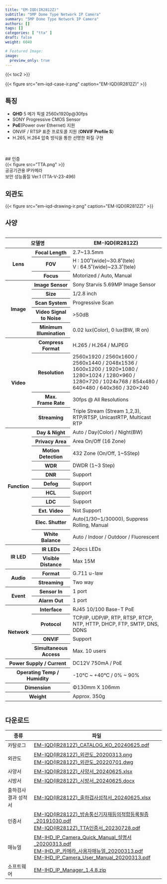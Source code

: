 ```yaml
---
title: "EM-IQD(IR2812Z)"
subtitle: "5MP Dome Type Network IP Camera"
summary: "5MP Dome Type Network IP Camera"
authors: []
tags: []
categories: [ "tta" ]
draft: false
weight: 6040

# Featured Image:
image:
  preview_only: true
---
```


{{< toc2 >}}

<div class="container">
<div class="row justify-content-center align-items-center">

{{< figure src="em-iqd-case-ir.png" caption="EM-IQD(IR2812Z)" >}}

</div>
</div>

<div class="container">
<div class="row justify-content-center">
<div class="col-sm-6 pl-0">

## 특징

- **QHD** 5 메가 픽셀 2560x1920p@30fps
- SONY Progressive CMOS Sensor
- **PoE**(Power over Ethernet) 지원
- ONVIF / RTSP 표준 프로토콜 지원 (**ONVIF Profile S**)
- H.265, H.264 압축 방식을 통한 선명한 화질 구현
<br>
<br>
## 인증

<div class="container">
<div class="row align-items-top">
<div class="col-sm-3">
{{< figure src="TTA.png" >}} 
</div>
<div class="col-sm-8">
공공기관용 IP카메라 <br> 보안 성능품질 Ver.1 (TTA-V-23-496)
</div>
</div>
</div>

</div>

<div class="col-sm-6 pl-0">

## 외관도

{{< figure src="em-iqd-drawing-ir.png" caption="EM-IQD(IR2812Z)" >}}

</div>
</div>
</div>


## 사양

<div style="overflow-x: auto">
<table class="spec">
<thead>
<tr>
<th colspan="2">모델명</th>
<th>EM-IQD(IR2812Z)</th>
</tr>
</thead>
<tbody>
<tr>
<th rowspan="3">Lens</th>
<th>Focal Length</th>
<td>2.7~13.5mm</td>
</tr>
<tr>
<th>FOV</th>
<td>H : 100˚(wide)~30.8˚(tele)<br>V : 64.5˚(wide)~23.3˚(tele)</td>
</tr>
<tr>
<th>Focus</th>
<td>Motorized / Auto, Manual</td>
</tr>
<tr>
<th rowspan="5">Image</th>
<th>Image Sensor</th>
<td>Sony Starvis 5.69MP Image Sensor</td>
</tr>
<tr>
<th>Size</th>
<td>1/2.8 inch</td>
</tr>
<tr>
<th>Scan System</th>
<td>Progressive Scan</td>
</tr>
<tr>
<th>Video Signal<br>to Noise</th>
<td>&gt;50dB</td>
</tr>
<tr>
<th>Minimum<br>Illumination</th>
<td>0.02 lux(Color), 0 lux(BW, IR on)</td>
</tr>
<tr>
<th rowspan="4">Video</th>
<th>Compress<br>Format</th>
<td>H.265 / H.264 / MJPEG </td>
</tr>
<tr>
<th>Resolution</th>
<td>2560x1920 / 2560x1600 / 2560x1440 / 2048x1536 / 1600x1200 / 1920×1080 / 1280×1024 / 1280×960 / 1280×720 / 1024x768 / 854x480 / 640×480 / 640x360 / 320×240</td>
</tr>
<tr>
<th>Max.<br>Frame Rate</th>
<td>30fps @ All Resolutions</td>
</tr>
<tr>
<th>Streaming</th>
<td>Triple Stream (Stream 1,2,3), RTP/RTSP, UnicastRTP, Multicast RTP</td>
</tr>
<tr>
<th rowspan="11">Function</th>
<th>Day & Night</th>
<td>Auto / Day(Color) / Night(BW)</td>
</tr>
<tr>
<th>Privacy Area</th>
<td>Area On/Off (16 Zone)</td>
</tr>
<tr>
<th>Motion<br>Detection</th>
<td>432 Zone (On/Off, 1~5Step)</td>
</tr>
<tr>
<th>WDR</th>
<td>DWDR (1~3 Step)</td>
</tr>
<tr>
<th>DNR</th>
<td>Support</td>
</tr>
<tr>
<th>Defog</th>
<td>Support</td>
</tr>
<tr>
<th>HCL</th>
<td>Support</td>
</tr>
<tr>
<th>LDC</th>
<td>Support</td>
</tr>
<tr>
<th>Ext. Video</th>
<td>Not Support</td>
</tr>
<tr>
<th>Elec. Shutter</th>
<td>Auto(1/30~1/30000), Suppress Rolling, Manual</td>
</tr>
<tr>
<th>White Balance</th>
<td>Auto / Indoor / Outdoor / Fluorescent</td>
</tr>
<tr>
<th rowspan="2">IR LED</th>
<th>IR LEDs</th>
<td>24pcs LEDs</td>
</tr>
<tr>
<th>Visible<br>Distance</th>
<td>Max 15M</td>
</tr>
<tr>
<th rowspan="2">Audio</th>
<th>Format</th>
<td>G.711 u-law</td>
</tr>
<tr>
<th>Streaming</th>
<td>Two way</td>
</tr>
<tr>
<th rowspan="2">Event</th>
<th>Sensor In</th>
<td>1 port</td>
</tr>
<tr>
<th>Alarm Out</th>
<td>1 port</td>
</tr>
<tr>
<th rowspan="4">Network</th>
<th>Interface</th>
<td>RJ45 10/100 Base-T PoE </td>
</tr>
<tr>
<th>Protocol</th>
<td>TCP/IP, UDP/IP, RTP, RTSP, RTCP, NTP, HTTP, DHCP, FTP, SMTP, DNS, DDNS</td>
</tr>
<tr>
<th>ONVIF</th>
<td>Support</td>
</tr>
<tr>
<th>Simultaneous<br>Access</th>
<td>Max. 10 users</td>
</tr>
<tr>
<th colspan="2">Power Supply / Current</th>
<td>DC12V 750mA / PoE</td>
</tr>
<tr>
<th colspan="2">Operating Temp / Humidity</th>
<td>-10℃ ~ +40℃ / 0% ~ 90%</td>
</tr>
<tr>
<th colspan="2">Dimension</th>
<td>Φ130mm X 106mm</td>
</tr>
<tr>
<th colspan="2">Weight</th>
<td>Approx. 350g</td>
</tr>
</tbody>
</table>
</div>

## 다운로드

종류 | 파일
---- | ----
카탈로그 | [EM-IQD(IR2812Z)_CATALOG_KO_20240625.pdf](https://www.emstone.com/data/sales/ko/EM-IQD(IR2812Z)_CATALOG_KO_20240625.pdf)
외관도 | [EM-IQD(IR2812Z)_외관도_20200313.png](https://www.emstone.com/data/sales/ko/EM-IQD(IR2812Z)_외관도_20200313.png)<br>[EM-IQD(IR2812Z)_외관도_20220701.dwg](https://www.emstone.com/data/sales/ko/EM-IQD(IR2812Z)_외관도_20220701.dwg)
사양서 | [EM-IQD(IR2812Z)_사양서_20240625.xlsx](https://www.emstone.com/data/sales/ko/EM-IQD(IR2812Z)_사양서_20240625.xlsx)
시방서 |[EM-IQD(IR2812Z)_시방서_20240625.docx](https://www.emstone.com/data/sales/ko/EM-IQD(IR2812Z)_시방서_20240625.docx)
출하검사 결과 성적서 | [EM-IQD(IR2812Z)_출하검사성적서_20240625.xlsx](https://www.emstone.com/data/sales/ko/EM-IQD(IR2812Z)_출하검사성적서_20240625.xlsx)
인증서 | [EM-IQD(IR2812Z)_방송통신기자재등의적합등록필증_20191030.pdf](https://www.emstone.com/data/sales/ko/EM-IQD(IR2812Z)_방송통신기자재등의적합등록필증_20191030.pdf)<br>[EM-IQD(IR2812Z)_TTA인증서_20230728.pdf](https://www.emstone.com/data/sales/ko/EM-IQD(IR2812Z)_TTA인증서_20230728.pdf)
매뉴얼 | [EM-IHD_IP_Camera_Quick_Manual_설명서_20200313.pdf](https://www.emstone.com/data/sales/ko/EM-IHD_IP_Camera_Quick_Manual_설명서_20200313.pdf)<br>[EM-IHD_IP_카메라_사용자매뉴얼_20200313.pdf](https://www.emstone.com/data/sales/ko/EM-IHD_IP_카메라_사용자매뉴얼_20200313.pdf)<br>[EM-IHD_IP_Camera_User_Manual_20200313.pdf](https://www.emstone.com/data/sales/ko/EM-IHD_IP_Camera_User_Manual_20200313.pdf)
소프트웨어 | [EM-IHD_IP_Manager_1.4.8.zip](https://www.emstone.com/data/sales/ko/EM-IHD_IP_Manager_1.4.8.zip)
